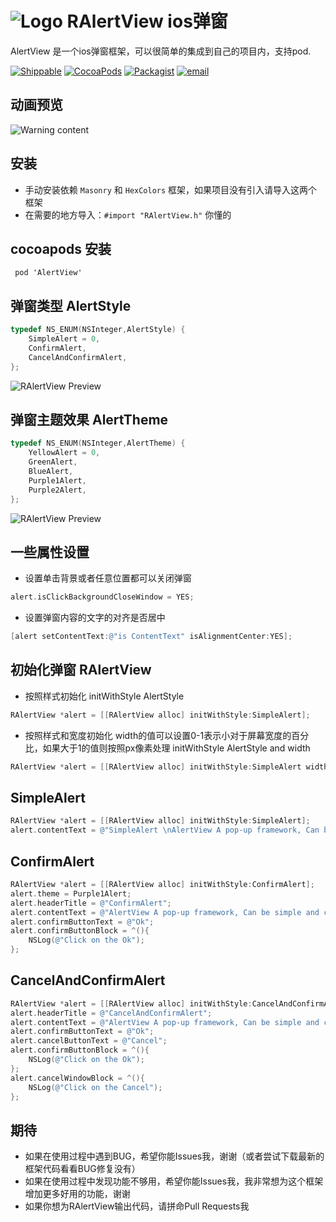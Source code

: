  ![Logo](https://roycms.github.io/AlertView/RAlert/logo.png)
 RAlertView ios弹窗
===
AlertView 是一个ios弹窗框架，可以很简单的集成到自己的项目内，支持pod.

[![Shippable](https://img.shields.io/shippable/5444c5ecb904a4b21567b0ff.svg?maxAge=2592000?style=flat-square)](https://github.com/roycms/RAlertView)
[![CocoaPods](https://img.shields.io/badge/pod-0.0.1-red.svg)](http://cocoapods.org/?q=RAlertView)
[![Packagist](https://img.shields.io/packagist/l/doctrine/orm.svg?maxAge=2592000?style=flat-square)](https://github.com/roycms/RAlertView/blob/master/LICENSE)
[![email](https://img.shields.io/badge/%20email%20-%20roycms%40qq.com%20-yellowgreen.svg)](mailto:roycms@qq.com)

## 动画预览
 ![Warning content](https://roycms.github.io/AlertView/RAlert/RAlert.gif)
 
## 安装
- 手动安装依赖 ` Masonry ` 和 ` HexColors ` 框架，如果项目没有引入请导入这两个框架
- 在需要的地方导入：`#import "RAlertView.h"` 你懂的

## cocoapods 安装
`  pod 'AlertView' `

## 弹窗类型  AlertStyle
```objective-c
typedef NS_ENUM(NSInteger,AlertStyle) {
    SimpleAlert = 0,
    ConfirmAlert,
    CancelAndConfirmAlert,
};
```
![RAlertView Preview](https://roycms.github.io/AlertView/RAlert/AlertStyle.jpg)
## 弹窗主题效果  AlertTheme
```objective-c
typedef NS_ENUM(NSInteger,AlertTheme) {
    YellowAlert = 0,
    GreenAlert,
    BlueAlert,
    Purple1Alert,
    Purple2Alert,
};
```
![RAlertView Preview](https://roycms.github.io/AlertView/RAlert/Theme.jpg)

## 一些属性设置
* 设置单击背景或者任意位置都可以关闭弹窗
```objective-c
alert.isClickBackgroundCloseWindow = YES;
```
* 设置弹窗内容的文字的对齐是否居中
```objective-c
[alert setContentText:@"is ContentText" isAlignmentCenter:YES];
```

## 初始化弹窗  RAlertView
* 按照样式初始化 initWithStyle AlertStyle
```objective-c
RAlertView *alert = [[RAlertView alloc] initWithStyle:SimpleAlert];
```
* 按照样式和宽度初始化  width的值可以设置0-1表示小对于屏幕宽度的百分比，如果大于1的值则按照px像素处理 initWithStyle AlertStyle and width
```objective-c
RAlertView *alert = [[RAlertView alloc] initWithStyle:SimpleAlert width:0.8];
```
## SimpleAlert
```objective-c
RAlertView *alert = [[RAlertView alloc] initWithStyle:SimpleAlert];
alert.contentText = @"SimpleAlert \nAlertView A pop-up framework, Can be simple and convenient to join your project";
```
## ConfirmAlert
```objective-c
RAlertView *alert = [[RAlertView alloc] initWithStyle:ConfirmAlert];
alert.theme = Purple1Alert;
alert.headerTitle = @"ConfirmAlert";
alert.contentText = @"AlertView A pop-up framework, Can be simple and convenient to join your project";
alert.confirmButtonText = @"Ok";
alert.confirmButtonBlock = ^(){
    NSLog(@"Click on the Ok");
};
```
## CancelAndConfirmAlert
```objective-c
RAlertView *alert = [[RAlertView alloc] initWithStyle:CancelAndConfirmAlert];
alert.headerTitle = @"CancelAndConfirmAlert";
alert.contentText = @"AlertView A pop-up framework, Can be simple and convenient to join your project";
alert.confirmButtonText = @"Ok";
alert.cancelButtonText = @"Cancel";
alert.confirmButtonBlock = ^(){
    NSLog(@"Click on the Ok");
};
alert.cancelWindowBlock = ^(){
    NSLog(@"Click on the Cancel");
};
```
## 期待
* 如果在使用过程中遇到BUG，希望你能Issues我，谢谢（或者尝试下载最新的框架代码看看BUG修复没有）
* 如果在使用过程中发现功能不够用，希望你能Issues我，我非常想为这个框架增加更多好用的功能，谢谢
* 如果你想为RAlertView输出代码，请拼命Pull Requests我
